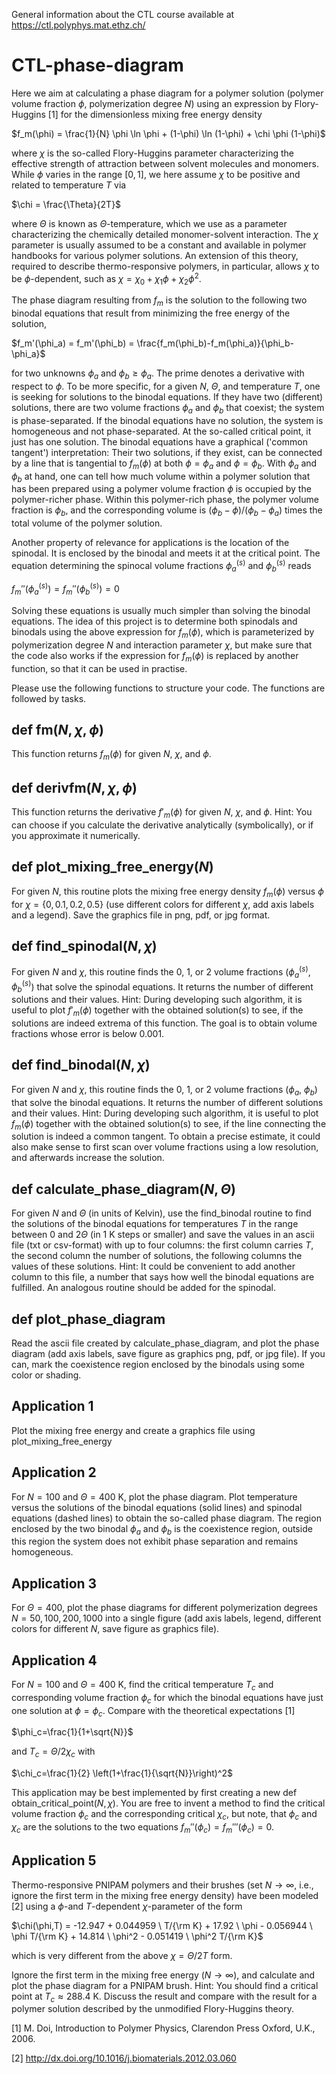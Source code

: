 General information about the CTL course available at https://ctl.polyphys.mat.ethz.ch/

# CTL-phase-diagram

Here we aim at calculating a phase diagram for a polymer solution (polymer volume fraction $\phi$, polymerization degree $N$) using an expression by Flory-Huggins [1] for the dimensionless mixing free energy density

$f_m(\phi) = \frac{1}{N} \phi \ln \phi + (1-\phi) \ln (1-\phi) + \chi \phi (1-\phi)$

where $\chi$ is the so-called Flory-Huggins parameter characterizing the effective strength of attraction between solvent molecules and monomers. While $\phi$ varies in the range $[0,1]$, we here assume $\chi$ to be positive and related to temperature $T$ via 

$\chi = \frac{\Theta}{2T}$

where $\Theta$ is known as $\Theta$-temperature, which we use as a parameter characterizing the chemically detailed monomer-solvent interaction. The $\chi$ parameter is usually assumed to be a constant and available in polymer handbooks for various polymer solutions. An extension of this theory, required to describe thermo-responsive polymers, in particular, allows $\chi$ to be $\phi$-dependent, such as $\chi=\chi_0 + \chi_1 \phi + \chi_2 \phi^2$. 

The phase diagram resulting from $f_m$ is the solution to the following two binodal equations that result from minimizing the free energy of the solution, 

$f_m'(\phi_a) = f_m'(\phi_b) = \frac{f_m(\phi_b)-f_m(\phi_a)}{\phi_b-\phi_a}$

for two unknowns $\phi_a$ and $\phi_b\ge \phi_a$. The prime denotes a derivative with respect to $\phi$. To be more specific, for a given $N$, $\Theta$, and temperature $T$, one is seeking for solutions to the binodal equations. If they have two (different) solutions, there are two volume fractions $\phi_a$ and $\phi_b$ that coexist; the system is phase-separated. If the binodal equations have no solution, the system is homogeneous and not phase-separated. At the so-called critical point, it just has one solution. The binodal equations have a graphical ('common tangent') interpretation: Their two solutions, if they exist, can be connected by a line that is tangential to $f_m(\phi)$ at both $\phi=\phi_a$ and $\phi=\phi_b$. With $\phi_a$ and $\phi_b$ at hand, one can tell how much volume within a polymer solution that has been prepared using a polymer volume fraction $\phi$ is occupied by the polymer-richer phase. Within this polymer-rich phase, the polymer volume fraction is $\phi_b$, and the corresponding volume is $(\phi_b-\phi)/(\phi_b-\phi_a)$ times the total volume of the polymer solution.

Another property of relevance for applications is the location of the spinodal. It is enclosed by the binodal and meets it at the critical point. The equation determining the spinocal volume fractions $\phi_a^{(s)}$ and $\phi_b^{(s)}$ reads

$f_m''(\phi_a^{(s)}) = f_m''(\phi_b^{(s)}) = 0$

Solving these equations is usually much simpler than solving the binodal equations. The idea of this project is to determine both spinodals and binodals using the above expression for $f_m(\phi)$, which is parameterized by polymerization degree $N$ and interaction parameter $\chi$, but make sure that the code also works if the expression for $f_m(\phi)$ is replaced by another function, so that it can be used in practise. 

Please use the following functions to structure your code. The functions are followed by tasks.  

## def fm($N,\chi,\phi$)

This function returns $f_m(\phi)$ for given $N$, $\chi$, and $\phi$.

## def derivfm($N,\chi,\phi$)

This function returns the derivative $f'_m(\phi)$ for given $N$, $\chi$, and $\phi$. Hint: You can choose if you calculate the derivative analytically (symbolically), or if you approximate it numerically. 

## def plot_mixing_free_energy($N$)

For given $N$, this routine plots the mixing free energy density $f_m(\phi)$ versus $\phi$ for $\chi=\{0,0.1,0.2,0.5\}$ (use different colors for different $\chi$, add axis labels and a legend). Save the graphics file in png, pdf, or jpg format.

## def find_spinodal($N,\chi$)

For given $N$ and $\chi$, this routine finds the 0, 1, or 2 volume fractions ($\phi_a^{(s)}$, $\phi_b^{(s)}$) that solve the spinodal equations. It returns the number of different solutions and their values. Hint: During developing such algorithm, it is useful to plot $f'_m(\phi)$ together with the obtained solution(s) to see, if the solutions are indeed extrema of this function. The goal is to obtain volume fractions whose error is below 0.001. 

## def find_binodal($N,\chi$)

For given $N$ and $\chi$, this routine finds the 0, 1, or 2 volume fractions ($\phi_a$, $\phi_b$) that solve the binodal equations. It returns the number of different solutions and their values. Hint: During developing such algorithm, it is useful to plot $f_m(\phi)$ together with the obtained solution(s) to see, if the line connecting the solution is indeed a common tangent. To obtain a precise estimate, it could also make sense to first scan over volume fractions using a low resolution, and afterwards increase the solution.

## def calculate_phase_diagram($N,\Theta$)

For given $N$ and $\Theta$ (in units of Kelvin), use the find_binodal routine to find the solutions of the binodal equations for temperatures $T$ in the range between $0$ and $2\Theta$ (in 1 K steps or smaller) and save the values in an ascii file (txt or csv-format) with up to four columns: the first column carries $T$, the second column the number of solutions, the following columns the values of these solutions. Hint: It could be convenient to add another column to this file, a number that says how well the binodal equations are fulfilled. An analogous routine should be added for the spinodal. 

## def plot_phase_diagram

Read the ascii file created by calculate_phase_diagram, and plot the phase diagram (add axis labels, save figure as graphics png, pdf, or jpg file). If you can, mark the coexistence region enclosed by the binodals using some color or shading.

## Application 1

Plot the mixing free energy and create a graphics file using plot_mixing_free_energy

## Application 2

For $N=100$ and $\Theta=400$ K, plot the phase diagram. Plot temperature versus the solutions of the binodal equations (solid lines) and spinodal equations (dashed lines) to obtain the so-called phase diagram. The region enclosed by the two binodal $\phi_a$ and $\phi_b$ is the coexistence region, outside this region the system does not exhibit phase separation and remains homogeneous. 

## Application 3

For $\Theta=400$, plot the phase diagrams for different polymerization degrees $N=50, 100, 200, 1000$ into a single figure (add axis labels, legend, different colors for different $N$, save figure as graphics file).

## Application 4

For $N=100$ and $\Theta=400$ K, find the critical temperature $T_c$ and corresponding volume fraction $\phi_c$ for which the binodal equations have just one solution at $\phi=\phi_c$. Compare with the theoretical expectations [1]

$\phi_c=\frac{1}{1+\sqrt{N}}$

and $T_c=\Theta/2\chi_c$ with 

$\chi_c=\frac{1}{2} \left(1+\frac{1}{\sqrt{N}}\right)^2$

This application may be best implemented by first creating a new def obtain_critical_point($N,\chi$). You are free to invent a method to find the critical volume fraction $\phi_c$ and the corresponding critical $\chi_c$, but note, that $\phi_c$ and $\chi_c$ are the solutions to the two equations $f_m''(\phi_c)=f_m'''(\phi_c)=0$. 

## Application 5

Thermo-responsive PNIPAM polymers and their brushes (set $N\rightarrow \infty$, i.e., ignore the first term in the mixing free energy density) have been modeled [2] using a $\phi$-and $T$-dependent $\chi$-parameter of the form

$\chi(\phi,T) = -12.947 + 0.044959 \ T/{\rm K} + 17.92 \ \phi - 0.056944 \ \phi T/{\rm K} + 14.814 \ \phi^2 - 0.051419 \ \phi^2 T/{\rm K}$

which is very different from the above $\chi=\Theta/2T$ form.

Ignore the first term in the mixing free energy ($N\rightarrow \infty$), and calculate and plot the phase diagram for a PNIPAM brush. Hint: You should find a critical point at $T_c\approx 288.4$ K. Discuss the result and compare with the result for a polymer solution described by the unmodified Flory-Huggins theory. 




[1] M. Doi, Introduction to Polymer Physics, Clarendon Press Oxford, U.K., 2006. 

[2] http://dx.doi.org/10.1016/j.biomaterials.2012.03.060
 

